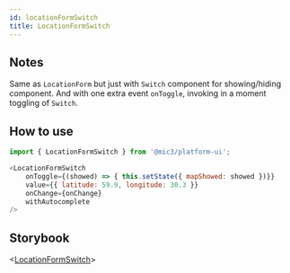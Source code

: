 ```yaml
---
id: locationFormSwitch
title: LocationFormSwitch
---
```


## Notes

Same as `LocationForm` but just with `Switch` component for showing/hiding component. And with one extra event `onToggle`, invoking in a moment toggling of `Switch`.

## How to use

```javascript
import { LocationFormSwitch } from '@mic3/platform-ui';

<LocationFormSwitch
    onToggle={(showed) => { this.setState({ mapShowed: showed })}}
    value={{ latitude: 59.9, longitude: 30.3 }}
    onChange={onChange}
    withAutocomplete
/>
```

## Storybook

<[LocationFormSwitch](/redirect?/storybook/index.html?path=/story/components-location--locationformswitch)>
